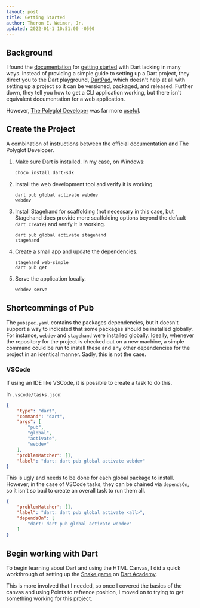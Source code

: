 ```yaml
---
layout: post
title: Getting Started
author: Theron E. Weimer, Jr.
updated: 2022-01-1 10:51:00 -0500
---
```

## Background

I found the [documentation](https://dart.dev/tutorials) for [getting started](https://dart.dev/tutorials/server/get-started) with Dart lacking in many ways.  Instead of providing a simple guide to setting up a Dart project, they direct you to the Dart playground, [DartPad](https://dartpad.dev/), which doesn't help at all with setting up a project so it can be versioned, packaged, and released.  Further down, they tell you how to get a CLI application working, but there isn't equivalent documentation for a web application.

However, [The Polyglot Developer](https://www.thepolyglotdeveloper.com/) was far more [useful](https://www.thepolyglotdeveloper.com/2019/04/building-simple-web-application-dart/).

## Create the Project

A combination of instructions between the official documentation and The Polyglot Developer.

1. Make sure Dart is installed.  In my case, on Windows:

    ```powershell
    choco install dart-sdk
    ```

1. Install the web development tool and verify it is working.

    ```shell
    dart pub global activate webdev
    webdev
    ```

1. Install Stagehand for scaffolding (not necessary in this case, but Stagehand does provide more scaffolding options beyond the default `dart create`) and verify it is working.

    ```shell
    dart pub global activate stagehand
    stagehand
    ````

1. Create a small app and update the dependencies.

    ```shell
    stagehand web-simple
    dart pub get
    ```

1. Serve the application locally.

    ```shell
    webdev serve
    ```

## Shortcommings of Pub

The `pubspec.yaml` contains the packages dependencies, but it doesn't support a way to indicated that some packages should be installed globally.  For instance, `webdev` and `stagehand` were installed globally.  Ideally, whenever the repository for the project is checked out on a new machine, a simple command could be run to install these and any other dependencies for the project in an identical manner.  Sadly, this is not the case.

### VSCode

If using an IDE like VSCode, it is possible to create a task to do this.

In `.vscode/tasks.json`:

```json
{
    "type": "dart",
    "command": "dart",
    "args": [
        "pub",
        "global",
        "activate",
        "webdev"
    ],
    "problemMatcher": [],
    "label": "dart: dart pub global activate webdev"
}
```

This is ugly and needs to be done for each global package to install.  However, in the case of VSCode tasks, they can be chained via `dependsOn`, so it isn't so bad to create an overall task to run them all.

```json
{
    "problemMatcher": [],
    "label": "dart: dart pub global activate <all>",
    "dependsOn": [
        "dart: dart pub global activate webdev"
    ]
}
```

## Begin working with Dart

To begin learning about Dart and using the HTML Canvas, I did a quick workthrough of setting up the [Snake game](https://dart.academy/web-games-with-dart-and-the-html5-canvas/) on [Dart Academy](https://dart.academy/).

This is more involved that I needed, so once I covered the basics of the canvas and using Points to refrence position, I moved on to trying to get something working for this project.
